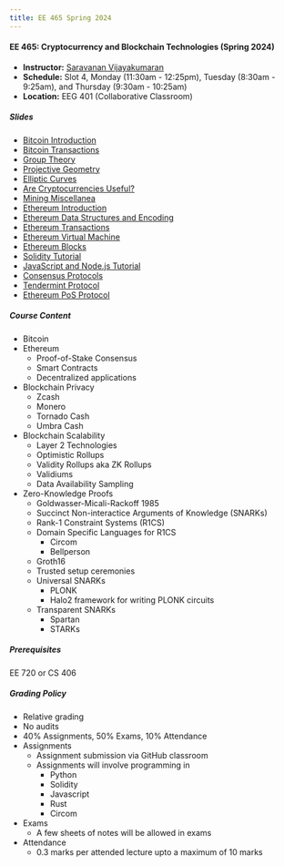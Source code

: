```yaml
---
title: EE 465 Spring 2024
---
```


#### EE 465: Cryptocurrency and Blockchain Technologies (Spring 2024)
  - **Instructor:** [Saravanan Vijayakumaran](http://www.ee.iitb.ac.in/~sarva)
  - **Schedule:** Slot 4, Monday (11:30am - 12:25pm), Tuesday (8:30am - 9:25am), and Thursday (9:30am - 10:25am) 
  - **Location:** EEG 401 (Collaborative Classroom)

##### Slides
  
  - [Bitcoin Introduction](./2024/slides/BitcoinIntroduction.pdf)
  - [Bitcoin Transactions](./2024/slides/BitcoinTransactions.pdf)
  - [Group Theory](./2024/slides/GroupTheory.pdf)
  - [Projective Geometry](./2024/slides/ProjectiveGeometry.pdf)
  - [Elliptic Curves](./2024/slides/EllipticCurves.pdf)
  - [Are Cryptocurrencies Useful?](./2024/slides/IsCryptoUseful.pdf)
  - [Mining Miscellanea](./2024/slides/MiningMisc.pdf)
  - [Ethereum Introduction](./2024/slides/EthereumIntroduction.pdf)
  - [Ethereum Data Structures and Encoding](./2024/slides/EthereumDataEncoding.pdf)
  - [Ethereum Transactions](./2024/slides/EthereumTransactions.pdf)
  - [Ethereum Virtual Machine](./2024/slides/EVM.pdf)
  - [Ethereum Blocks](./2024/slides/EthereumBlocks.pdf)
  - [Solidity Tutorial](./2024/slides/SolidityTutorial.pdf)
  - [JavaScript and Node.js Tutorial](./2024/slides/JavascriptTutorial.pdf)
  - [Consensus Protocols](./2024/slides/Consensus.pdf)
  - [Tendermint Protocol](./2024/slides/Tendermint.pdf)
  - [Ethereum PoS Protocol](./2024/slides/EthereumConsensus.pdf)

##### Course Content
  - Bitcoin
  - Ethereum
      - Proof-of-Stake Consensus
      - Smart Contracts
      - Decentralized applications
  - Blockchain Privacy
      - Zcash
      - Monero
      - Tornado Cash
      - Umbra Cash
  - Blockchain Scalability
      - Layer 2 Technologies
      - Optimistic Rollups
      - Validity Rollups aka ZK Rollups
      - Validiums
      - Data Availability Sampling
  - Zero-Knowledge Proofs
      - Goldwasser-Micali-Rackoff 1985
      - Succinct Non-interactice Arguments of Knowledge (SNARKs)
      - Rank-1 Constraint Systems (R1CS)
      - Domain Specific Languages for R1CS
         - Circom
         - Bellperson
      - Groth16
      - Trusted setup ceremonies
      - Universal SNARKs
         - PLONK
         - Halo2 framework for writing PLONK circuits
      - Transparent SNARKs
         - Spartan
         - STARKs

##### Prerequisites

EE 720 or CS 406

##### Grading Policy

  - Relative grading
  - No audits
  - 40% Assignments, 50% Exams, 10% Attendance
  - Assignments
    - Assignment submission via GitHub classroom
    - Assignments will involve programming in
         - Python
         - Solidity
         - Javascript
         - Rust
         - Circom
  - Exams
       - A few sheets of notes will be allowed in exams
  - Attendance
       - 0.3 marks per attended lecture upto a maximum of 10 marks